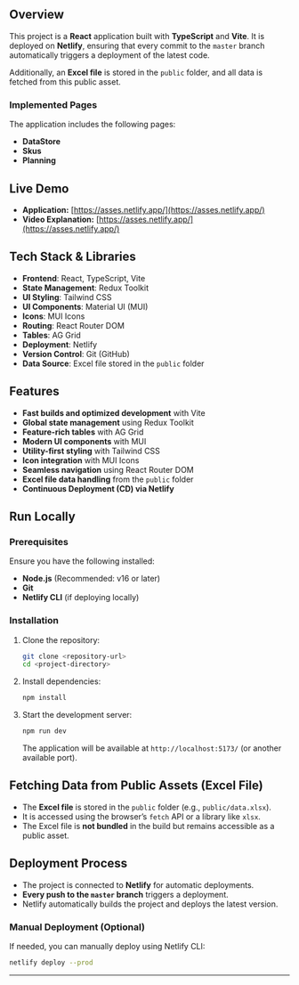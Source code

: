 ## **Overview**

This project is a **React** application built with **TypeScript** and **Vite**. It is deployed on **Netlify**, ensuring that every commit to the `master` branch automatically triggers a deployment of the latest code.

Additionally, an **Excel file** is stored in the `public` folder, and all data is fetched from this public asset.

### **Implemented Pages**

The application includes the following pages:

- **DataStore**
- **Skus**
- **Planning**

## **Live Demo**

- **Application:** [https://asses.netlify.app/](https://asses.netlify.app/)
- **Video Explanation:** [https://asses.netlify.app/](https://asses.netlify.app/)

## **Tech Stack & Libraries**

- **Frontend**: React, TypeScript, Vite
- **State Management**: Redux Toolkit
- **UI Styling**: Tailwind CSS
- **UI Components**: Material UI (MUI)
- **Icons**: MUI Icons
- **Routing**: React Router DOM
- **Tables**: AG Grid
- **Deployment**: Netlify
- **Version Control**: Git (GitHub)
- **Data Source**: Excel file stored in the `public` folder

## **Features**

- **Fast builds and optimized development** with Vite
- **Global state management** using Redux Toolkit
- **Feature-rich tables** with AG Grid
- **Modern UI components** with MUI
- **Utility-first styling** with Tailwind CSS
- **Icon integration** with MUI Icons
- **Seamless navigation** using React Router DOM
- **Excel file data handling** from the `public` folder
- **Continuous Deployment (CD) via Netlify**

## **Run Locally**

### **Prerequisites**

Ensure you have the following installed:

- **Node.js** (Recommended: v16 or later)
- **Git**
- **Netlify CLI** (if deploying locally)

### **Installation**

1. Clone the repository:
   ```sh
   git clone <repository-url>
   cd <project-directory>
   ```
2. Install dependencies:
   ```sh
   npm install
   ```
3. Start the development server:
   ```sh
   npm run dev
   ```
   The application will be available at `http://localhost:5173/` (or another available port).

## **Fetching Data from Public Assets (Excel File)**

- The **Excel file** is stored in the `public` folder (e.g., `public/data.xlsx`).
- It is accessed using the browser’s `fetch` API or a library like `xlsx`.
- The Excel file is **not bundled** in the build but remains accessible as a public asset.

## **Deployment Process**

- The project is connected to **Netlify** for automatic deployments.
- **Every push to the `master` branch** triggers a deployment.
- Netlify automatically builds the project and deploys the latest version.

### **Manual Deployment (Optional)**

If needed, you can manually deploy using Netlify CLI:

```sh
netlify deploy --prod
```

---
